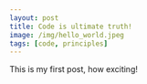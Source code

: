 ```yaml
---
layout: post
title: Code is ultimate truth!
image: /img/hello_world.jpeg
tags: [code, principles]
---
```


This is my first post, how exciting!
